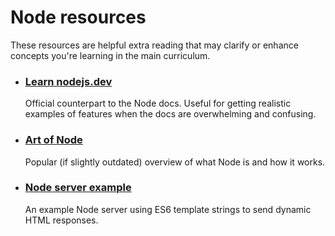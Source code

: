 # Node resources

These resources are helpful extra reading that may clarify or enhance concepts you're learning in the main curriculum.

- ### [Learn nodejs.dev](https://nodejs.dev/learn)
  Official counterpart to the Node docs. Useful for getting realistic examples of features when the docs are overwhelming and confusing.
- ### [Art of Node](https://github.com/maxogden/art-of-node)
  Popular (if slightly outdated) overview of what Node is and how it works.
- ### [Node server example](https://glitch.com/~vanilla-node-templating)
  An example Node server using ES6 template strings to send dynamic HTML responses.
